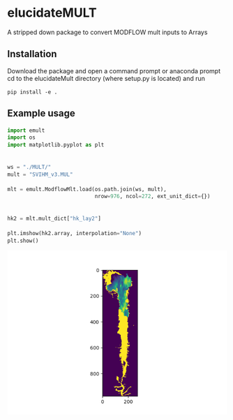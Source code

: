 # elucidateMULT
A stripped down package to convert MODFLOW mult inputs to Arrays


## Installation
Download the package and open a command prompt or anaconda prompt  
cd to the elucidateMult directory (where setup.py is located) and run
```
pip install -e .
```

## Example usage
```python
import emult
import os
import matplotlib.pyplot as plt


ws = "./MULT/"
mult = "SVIHM_v3.MUL"

mlt = emult.ModflowMlt.load(os.path.join(ws, mult),
                            nrow=976, ncol=272, ext_unit_dict={})


hk2 = mlt.mult_dict["hk_lay2"]

plt.imshow(hk2.array, interpolation="None")
plt.show()
```

<p align="center">
  <img src="https://raw.githubusercontent.com/jlarsen-usgs/elucidateMULT/master/examples/example.PNG" alt="example"/>
</p>
